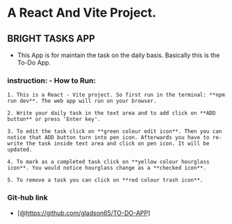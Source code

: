 # A React And Vite Project.

## BRIGHT TASKS APP

-   This App is for maintain the task on the daily basis. Basically this is the To-Do App.

### instruction: -  How to Run:
    1. This is a React - Vite project. So first run in the terminal: **npm run dev**. The web app will run on your browser.

    2. Write your daily task in the text area and to add click on **ADD button** or press 'Enter key'. 

    3. To edit the task click on **green colour edit icon**. Then you can notice that ADD button turn into pen icon. Afterwards you have to re-write the task inside text area and click on pen icon. It will be updated.

    4. To mark as a completed task click on **yellow colour hourglass icon**. You would notice hourglass change as a **checked icon**.

    5. To remove a task you can click on **red colour trash icon**.

### Git-hub link
- [@https://github.com/gladson65/TO-DO-APP]